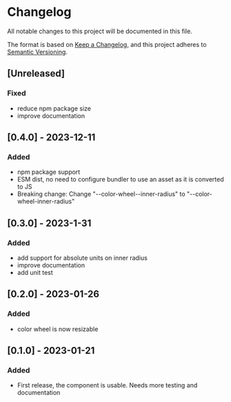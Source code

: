 # Changelog

All notable changes to this project will be documented in this file.

The format is based on [Keep a Changelog](https://keepachangelog.com/en/1.0.0/),
and this project adheres to [Semantic Versioning](https://semver.org/spec/v2.0.0.html).

## [Unreleased]

### Fixed

- reduce npm package size
- improve documentation

## [0.4.0] - 2023-12-11

### Added

- npm package support
- ESM dist, no need to configure bundler to use an asset as it is converted to JS
- Breaking change: Change "--color-wheel--inner-radius" to "--color-wheel-inner-radius"

## [0.3.0] - 2023-1-31

### Added

- add support for absolute units on inner radius
- improve documentation
- add unit test

## [0.2.0] - 2023-01-26

### Added

- color wheel is now resizable


## [0.1.0] - 2023-01-21

### Added

- First release, the component is usable. Needs more testing and documentation



